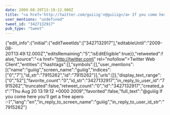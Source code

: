 ```yaml
---
date: 2009-08-20T13:19:12.000Z
title: "<a href='http://twitter.com/guiiig'>@guiiig</a> If you come here you'll get a free apero :-)″"
user_mentions: "undefined"
tweet_id: "3427132917"
pub_type: "tweet"
---
```

{"edit_info":{"initial":{"editTweetIds":["3427132917"],"editableUntil":"2009-08-20T13:49:12.000Z","editsRemaining":"5","isEditEligible":true}},"retweeted":false,"source":"<a href=\"http://twitter.com\" rel=\"nofollow\">Twitter Web Client</a>","entities":{"hashtags":[],"symbols":[],"user_mentions":[{"name":"guiiig","screen_name":"guiiig","indices":["0","7"],"id_str":"7915262","id":"7915262"}],"urls":[]},"display_text_range":["0","52"],"favorite_count":"0","id_str":"3427132917","in_reply_to_user_id":"7915262","truncated":false,"retweet_count":"0","id":"3427132917","created_at":"Thu Aug 20 13:19:12 +0000 2009","favorited":false,"full_text":"@guiiig If you come here you'll get a free apero :-)","lang":"en","in_reply_to_screen_name":"guiiig","in_reply_to_user_id_str":"7915262"}
